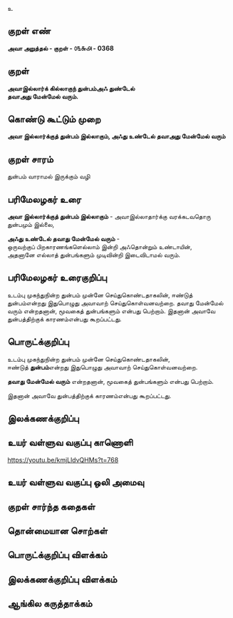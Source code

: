 உ

## குறள் எண் 

**அவா அறுத்தல் - குறள் - ௦௩௬௮ - 0368**  

## குறள் 

**அவாஇல்லார்க் கில்லாகுந் துன்பம்அஃ துண்டேல்  
தவாஅது மேன்மேல் வரும்.**

## கொண்டு கூட்டும் முறை

**அவா இல்லார்க்குத் துன்பம் இல்லாகும், அஃது உண்டேல் தவாஅது மேன்மேல் வரும்**

## குறள் சாரம் 

துன்பம் வாராமல் இருக்கும் வழி   

## பரிமேலழகர் உரை

**அவா இல்லார்க்குத் துன்பம் இல்லாகும்** - அவாஇல்லாதார்க்கு வரக்கடவதொரு துன்பமும் இல்லை,  

**அஃது உண்டேல் தவாது மேன்மேல் வரும்** -   
ஒருவற்குப் பிறகாரணங்களெல்லாம் இன்றி அஃதொன்றும் உண்டாயின்,  
அதனானே எல்லாத் துன்பங்களும் முடிவின்றி இடைவிடாமல் வரும்.  

## பரிமேலழகர் உரைகுறிப்பு   

உடம்பு முகந்துநின்ற துன்பம் முன்னே செய்துகொண்டதாகலின், ஈண்டுத் துன்பம்என்றது இதுபொழுது அவாவாற் செய்துகொள்வனவற்றை. தவாது மேன்மேல் வரும் என்றதனான், மூவகைத் துன்பங்களும் என்பது பெற்றாம். இதனான் அவாவே துன்பத்திற்குக் காரணம்என்பது கூறப்பட்டது.  

## பொருட்க்குறிப்பு 

உடம்பு முகந்துநின்ற துன்பம் முன்னே செய்துகொண்டதாகலின்,   
ஈண்டுத் **துன்பம்**என்றது இதுபொழுது அவாவாற் செய்துகொள்வனவற்றை.   

**தவாது மேன்மேல் வரும்** என்றதனான், மூவகைத் துன்பங்களும் என்பது பெற்றாம்.  

இதனான் அவாவே துன்பத்திற்குக் காரணம்என்பது கூறப்பட்டது.    

## இலக்கணக்குறிப்பு  


## உயர் வள்ளுவ வகுப்பு காணொளி

https://youtu.be/kmjLldvQHMs?t=768

## உயர் வள்ளுவ வகுப்பு ஒலி அமைவு 

 
## குறள் சார்ந்த கதைகள் 


## தொன்மையான சொற்கள்


## பொருட்க்குறிப்பு விளக்கம்


## இலக்கணக்குறிப்பு விளக்கம்


## ஆங்கில கருத்தாக்கம் 


